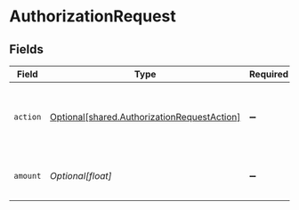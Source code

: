 # AuthorizationRequest


## Fields

| Field                                                                                                | Type                                                                                                 | Required                                                                                             | Description                                                                                          |
| ---------------------------------------------------------------------------------------------------- | ---------------------------------------------------------------------------------------------------- | ---------------------------------------------------------------------------------------------------- | ---------------------------------------------------------------------------------------------------- |
| `action`                                                                                             | [Optional[shared.AuthorizationRequestAction]](undefined/models/shared/authorizationrequestaction.md) | :heavy_minus_sign:                                                                                   | Type of authorization to run. Can be one of 'CAPTURE' , 'VOID'                                       |
| `amount`                                                                                             | *Optional[float]*                                                                                    | :heavy_minus_sign:                                                                                   | The amount if you are running a 'CAPTURE'                                                            |